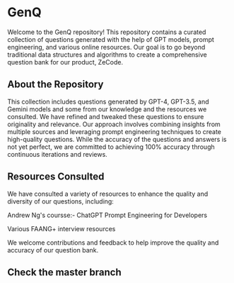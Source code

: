 # GenQ
Welcome to the GenQ repository! This repository contains a curated collection of questions generated with the help of GPT models, prompt engineering, and various online resources. Our goal is to go beyond traditional data structures and algorithms to create a comprehensive question bank for our product, ZeCode.

About the Repository
-----------------------------------------------------------------------------------------------------------------------------------------------------------------------------------------------------------------
This collection includes questions generated by GPT-4, GPT-3.5, and Gemini models and some from our knowledge and the resources we consulted. We have refined and tweaked these questions to ensure originality and relevance. Our approach involves combining insights from multiple sources and leveraging prompt engineering techniques to create high-quality questions. While the accuracy of the questions and answers is not yet perfect, we are committed to achieving 100% accuracy through continuous iterations and reviews.

Resources Consulted
-----------------------------------------------------------------------------------------------------------------------------------------------------------------------------------------------------------------
We have consulted a variety of resources to enhance the quality and diversity of our questions, including:

Andrew Ng's coursse:- ChatGPT Prompt Engineering for Developers

Various FAANG+ interview resources

We welcome contributions and feedback to help improve the quality and accuracy of our question bank.

Check the master branch
-----------------------
